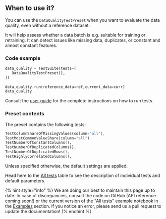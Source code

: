 ## When to use it?

You can use the `DataQualityTestPreset` when you want to evaluate the data quality, even without a reference dataset.

It will help assess whether a data batch is e.g. suitable for training or retraining. It can detect issues like missing data, duplicates, or constant and almost constant features.  

### Code example

```python
data_quality = TestSuite(tests=[
   DataQualityTestPreset(),
])
 
data_quality.run(reference_data=ref,current_data=curr)
data_quality
```

Consult the [user guide](../tests-and-reports/run-tests.md) for the complete instructions on how to run tests. 

### Preset contents

The preset contains the following tests:


```python
TestColumnShareOfMissingValues(column="all"),
TestMostCommonValueShare(column="all")
TestNumberOfConstantColumns(),
TestNumberOfDuplicatedColumns(),
TestNumberOfDuplicatedRows(),
TestHighlyCorrelatedColumns(),

```

Unless specified otherwise, the default settings are applied. 

Head here to the [All tests](../reference/all-tests.md) table to see the description of individual tests and default parameters. 

{% hint style="info" %} 
We are doing our best to maintain this page up to date. In case of discrepancies, consult the code on GitHub (API reference coming soon!) or the current version of the "All tests" example notebook in the [Examples](../get-started/examples.md) section. If you notice an error, please send us a pull request to update the documentation! 
{% endhint %}
